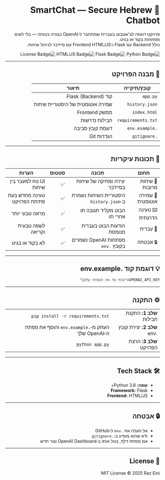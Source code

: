 <div dir="rtl">

  <h1 align="right">🤖 SmartChat — Secure Hebrew Chatbot</h1>

  <p>
    פרויקט דוגמה לצ'אטבוט בעברית שמתחבר ל‑OpenAI בצורה בטוחה — בלי לשים מפתחות בקוד או בגיט.<br>
    כולל Backend עם Flask ו‑Frontend HTML/JS עם סיידבר לניהול שיחות.
  </p>

  <p align="right">
    <img src="https://img.shields.io/badge/Python-3.8%2B-blue" alt="Python Badge">
    <img src="https://img.shields.io/badge/Flask-Backend-lightgrey" alt="Flask Badge">
    <img src="https://img.shields.io/badge/HTML%2FJS-Frontend-yellow" alt="HTML/JS Badge">
    <img src="https://img.shields.io/badge/License-MIT-blue" alt="License Badge">
  </p>

  <hr>

  <h2>📁 מבנה הפרויקט</h2>

  <table>
    <thead>
      <tr>
        <th>קובץ/תיקייה</th>
        <th>תיאור</th>
      </tr>
    </thead>
    <tbody>
      <tr>
        <td><code>app.py</code></td>
        <td>קוד Flask (Backend)</td>
      </tr>
      <tr>
        <td><code>history.json</code></td>
        <td>שמירה אוטומטית של היסטוריית שיחות</td>
      </tr>
      <tr>
        <td><code>index.html</code></td>
        <td>ממשק Frontend</td>
      </tr>
      <tr>
        <td><code>requirements.txt</code></td>
        <td>חבילות נדרשות</td>
      </tr>
      <tr>
        <td><code>.env.example</code></td>
        <td>דוגמת קובץ סביבה</td>
      </tr>
      <tr>
        <td><code>.gitignore</code></td>
        <td>הגדרות Git</td>
      </tr>
    </tbody>
  </table>

  <hr>

  <h2>📝 תכונות עיקריות</h2>

  <table>
    <thead>
      <tr>
        <th>תחום</th>
        <th>תכונה</th>
        <th>סטטוס</th>
        <th>הערות</th>
      </tr>
    </thead>
    <tbody>
      <tr>
        <td>💬 שיחות מרובות</td>
        <td>יצירה ומחיקה של שיחות בסיידבר</td>
        <td>✅</td>
        <td>UI נוח למעבר בין שיחות</td>
      </tr>
      <tr>
        <td>💾 שמירה אוטומטית</td>
        <td>היסטוריית השיחות נשמרת ב‑<code>history.json</code></td>
        <td>✅</td>
        <td>טעינה מחדש בעת פתיחת הפרויקט</td>
      </tr>
      <tr>
        <td>⌨️ טעינה הדרגתית</td>
        <td>הבוט מקליד תגובה תו אחרי תו</td>
        <td>✅</td>
        <td>מראה טבעי יותר</td>
      </tr>
      <tr>
        <td>📝 עברית</td>
        <td>הודעות הבוט בעברית מנומסת</td>
        <td>✅</td>
        <td>לשפה טבעית וקריאה</td>
      </tr>
      <tr>
        <td>🔒 אבטחה</td>
        <td>מפתחות OpenAI נשמרים בקובץ <code>.env</code></td>
        <td>✅</td>
        <td>לא בקוד או בגיט</td>
      </tr>
    </tbody>
  </table>

  <hr>

  <h2>💡 דוגמת קוד .env.example </h2>
  <pre><code>OPENAI_API_KEY="שימו פה את המפתח שלכם"</code></pre>

  <hr>

  <h2>⚙️ התקנה</h2>

  <table>
    <tr>
      <td><strong>שלב 1:</strong> התקנת חבילות</td>
      <td><code>pip install -r requirements.txt</code></td>
    </tr>
    <tr>
      <td><strong>שלב 2:</strong> יצירת קובץ .env</td>
      <td>העתק מ‑<code>.env.example</code> והוסף את מפתח ה‑OpenAI שלך</td>
    </tr>
    <tr>
      <td><strong>שלב 3:</strong> הרצת הפרויקט</td>
      <td><code>python app.py</code></td>
    </tr>
  </table>

  <hr>

  <h2 align="right">🛠️ Tech Stack</h2>
  <ul>
    <li><strong>שפה:</strong> Python 3.8+</li>
    <li><strong>Framework:</strong> Flask</li>
    <li><strong>Frontend:</strong> HTML/JS</li>
  </ul>

  <hr>

  <h2>🔒 אבטחה</h2>
  <ul>
    <li>אל תעלה את <code>.env</code> ל‑GitHub</li>
    <li>ודא שהוא מופיע ב‑<code>.gitignore</code></li>
    <li>אם מפתח דלף, בטל אותו ב‑OpenAI Dashboard וצור חדש</li>
  </ul>

  <hr>

  <h2>📄 License</h2>
  <p>MIT License © 2025 Raz Eini</p>

</div>
